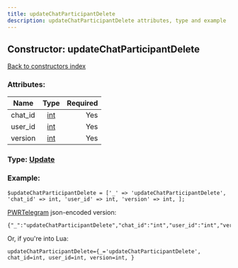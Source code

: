 ```yaml
---
title: updateChatParticipantDelete
description: updateChatParticipantDelete attributes, type and example
---
```

## Constructor: updateChatParticipantDelete  
[Back to constructors index](index.md)



### Attributes:

| Name     |    Type       | Required |
|----------|:-------------:|---------:|
|chat\_id|[int](../types/int.md) | Yes|
|user\_id|[int](../types/int.md) | Yes|
|version|[int](../types/int.md) | Yes|



### Type: [Update](../types/Update.md)


### Example:

```
$updateChatParticipantDelete = ['_' => 'updateChatParticipantDelete', 'chat_id' => int, 'user_id' => int, 'version' => int, ];
```  

[PWRTelegram](https://pwrtelegram.xyz) json-encoded version:

```
{"_":"updateChatParticipantDelete","chat_id":"int","user_id":"int","version":"int"}
```


Or, if you're into Lua:  


```
updateChatParticipantDelete={_='updateChatParticipantDelete', chat_id=int, user_id=int, version=int, }

```


